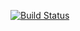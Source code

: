 [![Build Status](https://travis-ci.org/Doelia/pdo.svg?branch=master)](https://travis-ci.org/Doelia/pdo)
